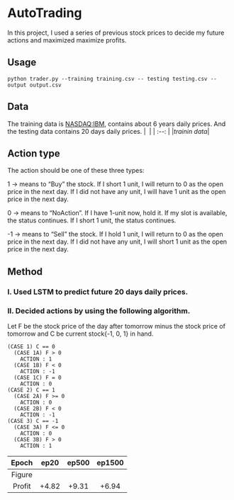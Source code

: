 # AutoTrading

In this project, I used a series of previous stock prices to decide my future actions and maximized maximize profits.


## Usage

``` python trader.py --training training.csv -- testing testing.csv --output output.csv ```

## Data
The training data is [NASDAQ:IBM](https://www.nasdaq.com/market-activity/stocks/ibm), contains about 6 years daily prices. And the testing data contains 20 days daily prices.
| ![]() |
| :--: |
|*trainin data*|


## Action type
The action should be one of these three types:

1 → means to “Buy” the stock. If I short 1 unit, I will return to 0 as the open price in the next day. If I did not have any unit, I will have 1 unit as the open price in the next day.

0 → means to “NoAction”. If I have 1-unit now, hold it. If my slot is available, the status continues. If I short 1 unit, the status continues.

-1 → means to “Sell” the stock. If I hold 1 unit, I will return to 0 as the open price in the next day. If I did not have any unit, I will short 1 unit as the open price in the next day. 


## Method
### I. Used LSTM to predict future 20 days daily prices.
### II. Decided actions by using the following algorithm.
Let F be the stock price of the day after tomorrow minus the stock price of tomorrow and C be current stock{-1, 0, 1} in hand.
```
(CASE 1) C == 0
  (CASE 1A) F > 0
    ACTION : 1
  (CASE 1B) F < 0
    ACTION : -1  
  (CASE 1C) F = 0
    ACTION : 0  
(CASE 2) C == 1
  (CASE 2A) F >= 0
    ACTION : 0
  (CASE 2B) F < 0
    ACTION : -1  
(CASE 3) C == -1
  (CASE 3A) F <= 0
    ACTION : 0
  (CASE 3B) F > 0
    ACTION : 1   
```



| Epoch | ep20 | ep500 | ep1500 |
| :--: | :--: | :--: |:--: |
| Figure | ![]() | ![]() | ![]() |
| Profit | +4.82 | +9.31 | +6.94 |
